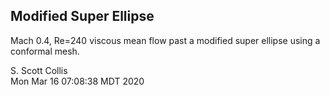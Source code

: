 ## Modified Super Ellipse 

Mach 0.4, Re=240 viscous mean flow past a modified super ellipse using
a conformal mesh. 

S. Scott Collis\
Mon Mar 16 07:08:38 MDT 2020
